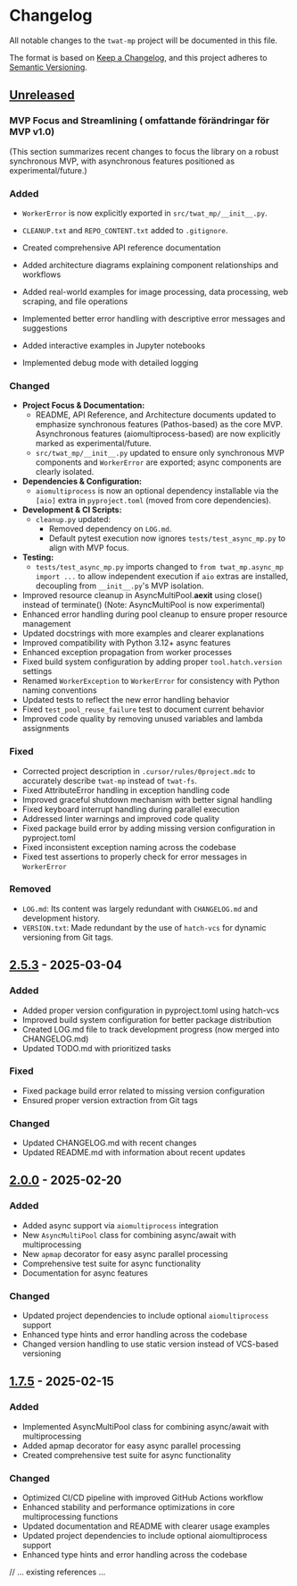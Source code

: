 # Changelog

All notable changes to the `twat-mp` project will be documented in this file.

The format is based on [Keep a Changelog](https://keepachangelog.com/en/1.1.0/),
and this project adheres to [Semantic Versioning](https://semver.org/spec/v2.0.0.html).

## [Unreleased]

### MVP Focus and Streamlining ( omfattande förändringar för MVP v1.0)

(This section summarizes recent changes to focus the library on a robust synchronous MVP, with asynchronous features positioned as experimental/future.)

### Added
- `WorkerError` is now explicitly exported in `src/twat_mp/__init__.py`.
- `CLEANUP.txt` and `REPO_CONTENT.txt` added to `.gitignore`.

- Created comprehensive API reference documentation
- Added architecture diagrams explaining component relationships and workflows
- Added real-world examples for image processing, data processing, web scraping, and file operations
- Implemented better error handling with descriptive error messages and suggestions
- Added interactive examples in Jupyter notebooks
- Implemented debug mode with detailed logging

### Changed
- **Project Focus & Documentation:**
  - README, API Reference, and Architecture documents updated to emphasize synchronous features (Pathos-based) as the core MVP. Asynchronous features (aiomultiprocess-based) are now explicitly marked as experimental/future.
  - `src/twat_mp/__init__.py` updated to ensure only synchronous MVP components and `WorkerError` are exported; async components are clearly isolated.
- **Dependencies & Configuration:**
  - `aiomultiprocess` is now an optional dependency installable via the `[aio]` extra in `pyproject.toml` (moved from core dependencies).
- **Development & CI Scripts:**
  - `cleanup.py` updated:
    - Removed dependency on `LOG.md`.
    - Default pytest execution now ignores `tests/test_async_mp.py` to align with MVP focus.
- **Testing:**
  - `tests/test_async_mp.py` imports changed to `from twat_mp.async_mp import ...` to allow independent execution if `aio` extras are installed, decoupling from `__init__.py`'s MVP isolation.
- Improved resource cleanup in AsyncMultiPool.__aexit__ using close() instead of terminate() (Note: AsyncMultiPool is now experimental)
- Enhanced error handling during pool cleanup to ensure proper resource management
- Updated docstrings with more examples and clearer explanations
- Improved compatibility with Python 3.12+ async features
- Enhanced exception propagation from worker processes
- Fixed build system configuration by adding proper `tool.hatch.version` settings
- Renamed `WorkerException` to `WorkerError` for consistency with Python naming conventions
- Updated tests to reflect the new error handling behavior
- Fixed `test_pool_reuse_failure` test to document current behavior
- Improved code quality by removing unused variables and lambda assignments

### Fixed
- Corrected project description in `.cursor/rules/0project.mdc` to accurately describe `twat-mp` instead of `twat-fs`.
- Fixed AttributeError handling in exception handling code
- Improved graceful shutdown mechanism with better signal handling
- Fixed keyboard interrupt handling during parallel execution
- Addressed linter warnings and improved code quality
- Fixed package build error by adding missing version configuration in pyproject.toml
- Fixed inconsistent exception naming across the codebase
- Fixed test assertions to properly check for error messages in `WorkerError`

### Removed
- `LOG.md`: Its content was largely redundant with `CHANGELOG.md` and development history.
- `VERSION.txt`: Made redundant by the use of `hatch-vcs` for dynamic versioning from Git tags.

## [2.5.3] - 2025-03-04

### Added

- Added proper version configuration in pyproject.toml using hatch-vcs
- Improved build system configuration for better package distribution
- Created LOG.md file to track development progress (now merged into CHANGELOG.md)
- Updated TODO.md with prioritized tasks

### Fixed

- Fixed package build error related to missing version configuration
- Ensured proper version extraction from Git tags

### Changed

- Updated CHANGELOG.md with recent changes
- Updated README.md with information about recent updates

## [2.0.0] - 2025-02-20

### Added

- Added async support via `aiomultiprocess` integration
- New `AsyncMultiPool` class for combining async/await with multiprocessing
- New `apmap` decorator for easy async parallel processing
- Comprehensive test suite for async functionality
- Documentation for async features

### Changed

- Updated project dependencies to include optional `aiomultiprocess` support
- Enhanced type hints and error handling across the codebase
- Changed version handling to use static version instead of VCS-based versioning

## [1.7.5] - 2025-02-15

### Added

- Implemented AsyncMultiPool class for combining async/await with multiprocessing
- Added apmap decorator for easy async parallel processing
- Created comprehensive test suite for async functionality

### Changed

- Optimized CI/CD pipeline with improved GitHub Actions workflow
- Enhanced stability and performance optimizations in core multiprocessing functions
- Updated documentation and README with clearer usage examples
- Updated project dependencies to include optional aiomultiprocess support
- Enhanced type hints and error handling across the codebase

[Unreleased]: https://github.com/twardoch/twat-mp/compare/v2.5.3...HEAD
[2.5.3]: https://github.com/twardoch/twat-mp/compare/v2.0.0...v2.5.3
[2.0.0]: https://github.com/twardoch/twat-mp/compare/v1.7.5...v2.0.0
[1.7.5]: https://github.com/twardoch/twat-mp/compare/v1.7.3...v1.7.5
// ... existing references ...

